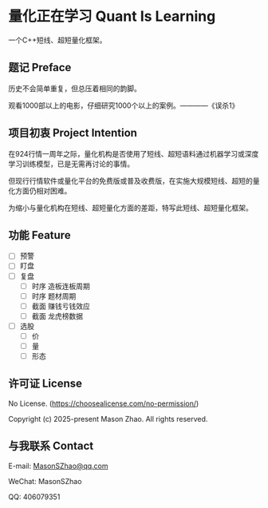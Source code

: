 ﻿# 量化正在学习 Quant Is Learning

一个C++短线、超短量化框架。

## 题记 Preface

历史不会简单重复，但总压着相同的韵脚。

观看1000部以上的电影，仔细研究1000个以上的案例。————《误杀1》

## 项目初衷 Project Intention

在924行情一周年之际，量化机构是否使用了短线、超短语料通过机器学习或深度学习训练模型，已是无需再讨论的事情。

但现行行情软件或量化平台的免费版或普及收费版，在实施大规模短线、超短的量化方面仍相对困难。

为缩小与量化机构在短线、超短量化方面的差距，特写此短线、超短量化框架。

## 功能 Feature

- [ ] 预警
- [ ] 盯盘
- [ ] 复盘
	- [ ] 时序 造板连板周期
	- [ ] 时序 题材周期
	- [ ] 截面 赚钱亏钱效应
	- [ ] 截面 龙虎榜数据
- [ ] 选股
	- [ ] 价
	- [ ] 量
	- [ ] 形态

## 许可证 License

No License. (https://choosealicense.com/no-permission/)

Copyright (c) 2025-present Mason Zhao. All rights reserved.

## 与我联系 Contact

E-mail: MasonSZhao@qq.com 

WeChat: MasonSZhao

QQ: 406079351
